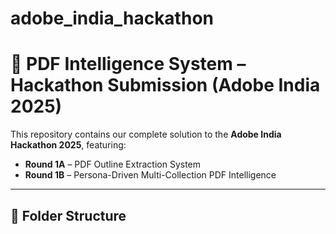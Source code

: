 # adobe_india_hackathon
# 🧠 PDF Intelligence System – Hackathon Submission (Adobe India 2025)

This repository contains our complete solution to the **Adobe India Hackathon 2025**, featuring:

- **Round 1A** – PDF Outline Extraction System
- **Round 1B** – Persona-Driven Multi-Collection PDF Intelligence

---

## 📁 Folder Structure


